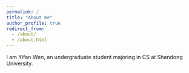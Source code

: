 ```yaml
---
permalink: /
title: "About me"
author_profile: true
redirect_from: 
  - /about/
  - /about.html
---
```


I am Yifan Wen, an undergraduate student majoring in CS at Shandong University.

